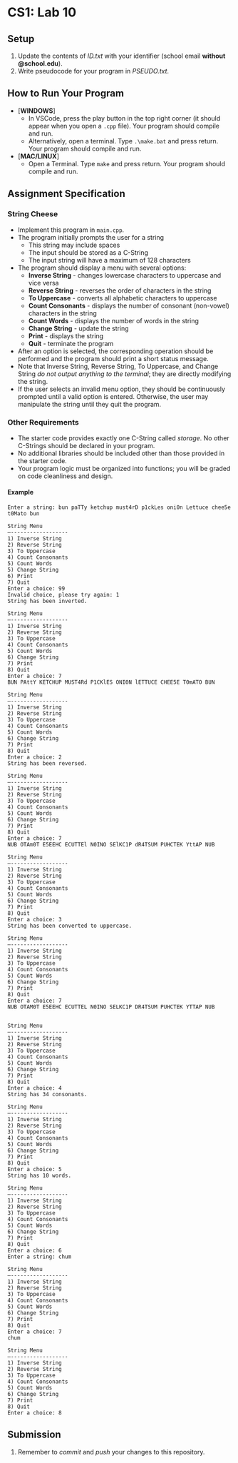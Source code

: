# CS1: Lab 10

## Setup
1. Update the contents of *ID.txt* with your identifier (school email **without @school.edu**).
2. Write pseudocode for your program in *PSEUDO.txt*.

## How to Run Your Program
* [**WINDOWS**]
   - In VSCode, press the play button in the top right corner (it should appear when you open a `.cpp` file). Your program should compile and run.
   - Alternatively, open a terminal. Type `.\make.bat` and press return. Your program should compile and run.
* [**MAC/LINUX**]
   - Open a Terminal. Type `make` and press return. Your program should compile and run.

## Assignment Specification
### String Cheese
* Implement this program in `main.cpp`.
* The program initially prompts the user for a string
   - This string may include spaces
   - The input should be stored as a C-String
   - The input string will have a maximum of 128 characters
* The program should display a menu with several options:
   - **Inverse String** - changes lowercase characters to uppercase and vice versa
   - **Reverse String** - reverses the order of characters in the string
   - **To Uppercase** - converts all alphabetic characters to uppercase
   - **Count Consonants** - displays the number of consonant (non-vowel) characters in the string
   - **Count Words** - displays the number of words in the string
   - **Change String** - update the string 
   - **Print** - displays the string
   - **Quit** - terminate the program
* After an option is selected, the corresponding operation should be performed and the program should print a short status message.
* Note that Inverse String, Reverse String, To Uppercase, and Change String *do not output anything to the terminal*; they are directly modifying the string.
* If the user selects an invalid menu option, they should be continuously prompted until a valid option is entered. Otherwise, the user may manipulate the string until they quit the program.

### Other Requirements
* The starter code provides exactly one C-String called *storage*. No other C-Strings should be declared in your program.
* No additional libraries should be included other than those provided in the starter code. 
* Your program logic must be organized into functions; you will be graded on code cleanliness and design.

#### Example
```
Enter a string: bun paTTy ketchup must4rD p1ckLes oni0n Lettuce chee5e t0Mato bun

String Menu
—------------------
1) Inverse String
2) Reverse String
3) To Uppercase
4) Count Consonants
5) Count Words
5) Change String
6) Print
7) Quit
Enter a choice: 99
Invalid choice, please try again: 1
String has been inverted.

String Menu
—------------------
1) Inverse String
2) Reverse String
3) To Uppercase
4) Count Consonants
5) Count Words
6) Change String
7) Print
8) Quit
Enter a choice: 7
BUN PAttY KETCHUP MUST4Rd P1CKlES ONI0N lETTUCE CHEE5E T0mATO BUN

String Menu
—------------------
1) Inverse String
2) Reverse String
3) To Uppercase
4) Count Consonants
5) Count Words
6) Change String
7) Print
8) Quit
Enter a choice: 2
String has been reversed.

String Menu
—------------------
1) Inverse String
2) Reverse String
3) To Uppercase
4) Count Consonants
5) Count Words
6) Change String
7) Print
8) Quit
Enter a choice: 7
NUB OTAm0T E5EEHC ECUTTEl N0INO SElKC1P dR4TSUM PUHCTEK YttAP NUB

String Menu
—------------------
1) Inverse String
2) Reverse String
3) To Uppercase
4) Count Consonants
5) Count Words
6) Change String
7) Print
8) Quit
Enter a choice: 3
String has been converted to uppercase.

String Menu
—------------------
1) Inverse String
2) Reverse String
3) To Uppercase
4) Count Consonants
5) Count Words
6) Change String
7) Print
8) Quit
Enter a choice: 7
NUB OTAM0T E5EEHC ECUTTEL N0INO SELKC1P DR4TSUM PUHCTEK YTTAP NUB


String Menu
—------------------
1) Inverse String
2) Reverse String
3) To Uppercase
4) Count Consonants
5) Count Words
6) Change String
7) Print
8) Quit
Enter a choice: 4
String has 34 consonants.

String Menu
—------------------
1) Inverse String
2) Reverse String
3) To Uppercase
4) Count Consonants
5) Count Words
6) Change String
7) Print
8) Quit
Enter a choice: 5
String has 10 words.

String Menu
—------------------
1) Inverse String
2) Reverse String
3) To Uppercase
4) Count Consonants
5) Count Words
6) Change String
7) Print
8) Quit
Enter a choice: 6
Enter a string: chum

String Menu
—------------------
1) Inverse String
2) Reverse String
3) To Uppercase
4) Count Consonants
5) Count Words
6) Change String
7) Print
8) Quit
Enter a choice: 7
chum

String Menu
—------------------
1) Inverse String
2) Reverse String
3) To Uppercase
4) Count Consonants
5) Count Words
6) Change String
7) Print
8) Quit
Enter a choice: 8

```

## Submission
1. Remember to *commit* and *push* your changes to this repository.
